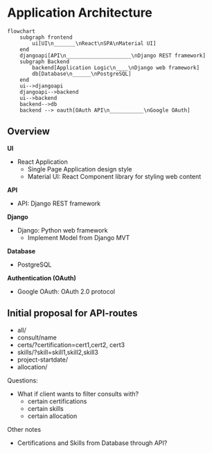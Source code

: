 # Application Architecture

```mermaid
flowchart
    subgraph frontend
        ui[UI\n_______\nReact\nSPA\nMaterial UI]
    end
    djangoapi[API\n_____________________\nDjango REST framework]
    subgraph Backend
        backend[Application Logic\n____\nDjango web framework]
        db[Database\n______\nPostgreSQL]
    end
    ui-->djangoapi
    djangoapi-->backend
    ui-->backend
    backend-->db
    backend --> oauth[OAuth API\n___________\nGoogle OAuth]
```

## Overview

**UI**

- React Application
  - Single Page Application design style
  - Material UI: React Component library for styling web content

**API**

- API: Django REST framework

**Django**

- Django: Python web framework
  - Implement Model from Django MVT

**Database**

- PostgreSQL

**Authentication (OAuth)**

- Google OAuth: OAuth 2.0 protocol

## Initial proposal for API-routes

- all/
- consult/name
- certs/?certification=cert1,cert2, cert3
- skills/?skill=skill1,skill2,skill3
- project-startdate/
- allocation/

Questions:

- What if client wants to filter consults with?
  - certain certifications
  - certain skills
  - certain allocation

Other notes

- Certifications and Skills from Database through API?
